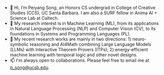 - 👋 Hi, I’m Peiyang Song, an Honors CS undergrad in College of Creative Studies (CCS), UC Santa Barbara. I am also a SURF fellow in Anima AI + Science Lab at Caltech.
- 👀 My research interest is in Machine Learning (ML), from its applications in Natural Language Processing (NLP) and Computer Vision (CV), to its foundations in Systems and Programming Languages (PL).
- 🌱 My recent research works are mainly in two directions: 1) neuro-symbolic reasoning and AI4Math combining Large Language Models (LLMs) with Interactive Theorem Provers (ITPs); 2) energy-efficient machine learning with temporal logic and other novel designs.
- 📫 I'm always open to collaborations. Please feel free to email me at p_song@ucsb.edu.
<!---
- 💞️ I’d love to collaborate on projects related to machine learning, not necessarily restricted to the ones above! 
--->
<!---
Peiyang-Song/Peiyang-Song is a ✨ special ✨ repository because its `README.md` (this file) appears on your GitHub profile.
You can click the Preview link to take a look at your changes.
--->
